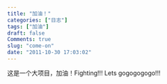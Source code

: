```yaml
---
title: "加油！"
categories: ["日志"]
tags: ["加油"]
draft: false
Comments: true
slug: "come-on"
date: "2011-10-30 17:03:02"
---
```


这是一个大项目，加油！Fighting!!! Lets gogogogogo!!!

 

